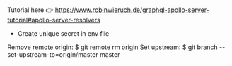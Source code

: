 Tutorial here 👉 https://www.robinwieruch.de/graphql-apollo-server-tutorial#apollo-server-resolvers

- Create unique secret in env file

Remove remote origin:
  $ git remote rm origin
Set upstream:
  $ git branch --set-upstream-to=origin/master master
